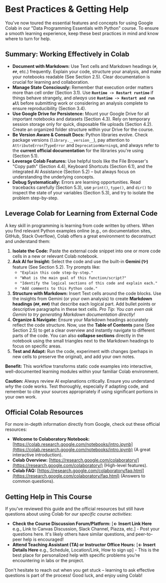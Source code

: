 # **Best Practices & Getting Help**

You've now toured the essential features and concepts for using Google Colab in our "Data Programming Essentials with Python" course. To ensure a smooth learning experience, keep these best practices in mind and know where to turn for help.

## **Summary: Working Effectively in Colab**

* **Document with Markdown:** Use Text cells and Markdown headings (`#`, `##`, etc.) frequently. Explain your code, structure your analysis, and make your notebooks readable (See Section 2.5). Clear documentation is crucial for learning and collaboration.
* **Manage State Consciously:** Remember that execution order matters more than cell order (Section 3.1). Use **`Runtime -> Restart runtime`** if things behave strangely, and *always* use **`Runtime -> Restart and run all`** before submitting work or considering an analysis complete to ensure reproducibility (Section 3.4).
* **Use Google Drive for Persistence:** Mount your Google Drive for all important notebooks and datasets (Section 4.3). Rely on temporary session storage only for quick, disposable file uploads (Section 4.2). Create an organized folder structure within your Drive for the course.
* **Be Version Aware & Consult Docs:** Python libraries evolve. Check package versions (`library.__version__`), pay attention to `AttributeError`/`TypeError` and `DeprecationWarning`s, and always refer to the **current official documentation** for the libraries you're using (Section 5.1).
* **Leverage Colab Features:** Use helpful tools like the File Browser's "Copy path" (Section 4.4), Keyboard Shortcuts (Section 6.1), and the integrated AI Assistance (Section 5.2) – but always focus on understanding the underlying concepts.
* **Debug Systematically:** Errors are learning opportunities. Read tracebacks carefully (Section 5.3), use `print()`, `type()`, and `dir()` to inspect the state of your variables (Section 5.3), and try to isolate the problem step-by-step.

## **Leverage Colab for Learning from External Code**

A key skill in programming is learning from code written by others. When you find relevant Python examples online (e.g., on documentation sites, GitHub, Stack Overflow), Colab offers a great environment to deconstruct and understand them:

1.  **Isolate the Code:** Paste the external code snippet into one or more code cells in a new or relevant Colab notebook.
2.  **Ask AI for Insight:** Select the code and use the built-in **Gemini (✨)** feature (See Section 5.2). Try prompts like:
    * `"Explain this code step-by-step."`
    * `"What is the main goal of this function/script?"`
    * `"Identify the logical sections of this code and explain each."`
    * `"Add comments to this Python code."`
3.  **Structure with Markdown:** Insert Text cells around the code blocks. Use the insights from Gemini (or your own analysis) to create **Markdown headings (`##`, `###`)** that describe each logical part. Add bullet points or descriptive paragraphs in these text cells. *Pro Tip: You can even ask Gemini to try generating Markdown documentation directly!*
4.  **Organize & Navigate:** Ensure your Markdown headings accurately reflect the code structure. Now, use the **Table of Contents** pane (See Section 2.5) to get a clear overview and instantly navigate to different parts of the code. You can also **collapse sections** directly in the notebook using the small triangles next to the Markdown headings to focus on specific areas.
5.  **Test and Adapt:** Run the code, experiment with changes (perhaps in new cells to preserve the original), and add your own notes.

**Benefit:** This workflow transforms static code examples into interactive, well-documented learning modules within your familiar Colab environment.

**Caution:** Always review AI explanations critically. Ensure you understand *why* the code works. Test thoroughly, especially if adapting code, and remember to cite your sources appropriately if using significant portions in your own work.

## **Official Colab Resources**

For more in-depth information directly from Google, check out these official resources:

* **Welcome to Colaboratory Notebook:** [https://colab.research.google.com/notebooks/intro.ipynb](https://colab.research.google.com/notebooks/intro.ipynb) (A great interactive introduction).
* **Colab Overview:** [https://research.google.com/colaboratory/](https://research.google.com/colaboratory/) (High-level features).
* **Colab FAQ:** [https://research.google.com/colaboratory/faq.html](https://research.google.com/colaboratory/faq.html) (Answers to common questions).

## **Getting Help in This Course**

If you've reviewed this guide and the official resources but still have questions about using Colab for *our specific course activities*:

* **Check the Course Discussion Forum/Platform:** [**<- Insert Link Here** e.g., Link to Canvas Discussion, Slack Channel, Piazza, etc.] - Post your questions here. It's likely others have similar questions, and peer-to-peer help is encouraged!
* **Attend Teaching Assistant (TA) or Instructor Office Hours:** [**<- Insert Details Here** e.g., Schedule, Location/Link, How to sign up] - This is the best place for personalized help with specific problems you're encountering in labs or the project.

Don't hesitate to reach out when you get stuck – learning to ask effective questions is part of the process! Good luck, and enjoy using Colab!